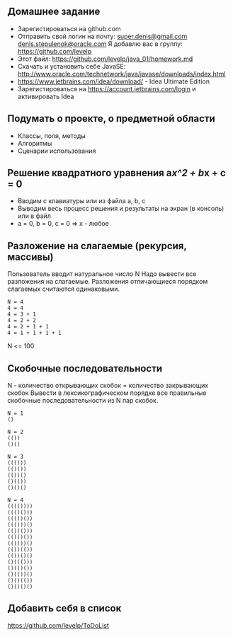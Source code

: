 ﻿Домашнее задание
-----------------
* Зарегистироваться на github.com 
* Отправить свой логин на почту: super.denis@gmail.com denis.stepulenok@oracle.com
Я добавлю вас в группу: https://github.com/levelp
* Этот файл: https://github.com/levelp/java_01/homework.md
* Скачать и установить себе JavaSE: 
http://www.oracle.com/technetwork/java/javase/downloads/index.html
* https://www.jetbrains.com/idea/download/ - Idea Ultimate Edition 
* Зарегистироваться на https://account.jetbrains.com/login
и активировать Idea 

Подумать о проекте, о предметной области
----------------------------------------
* Классы, поля, методы
* Алгоритмы
* Сценарии использования

Решение квадратного уравнения a*x^2 + b*x + c = 0 
-------------------------------------------------
 * Вводим с клавиатуры или из файла a, b, c
 * Выводим весь процесс решения и результаты на экран (в консоль) или в файл
 * a = 0, b = 0, c = 0  =>  x - любое


Разложение на слагаемые (рекурсия, массивы)
-------------------------------------------
Пользователь вводит натуральное число N
Надо вывести все разложения на слагаемые. 
Разложения отличающиеся порядком слагаемых считаются одинаковыми.
```
N = 4
4 = 4
4 = 3 + 1
4 = 2 + 2 
4 = 2 + 1 + 1
4 = 1 + 1 + 1 + 1
```
N <= 100

Скобочные последовательности
----------------------------
N - количество открывающих скобок = количество закрывающих скобок
Вывести в лексикографическом порядке все правильные скобочные последовательности из N пар скобок.
```
N = 1
()
```
```
N = 2
(())
()()
```
```
N = 3
((()))
(()())
(())()
()(())
()()()
```
```
N = 4
(((())))
((()()))
((())())
((()))()
(()(()))
(()()())
(()())()
(())(())
(())()()
()((()))
()(()())
()(())()
()()(())
()()()()
```




Добавить себя в список 
----------------------
https://github.com/levelp/ToDoList



